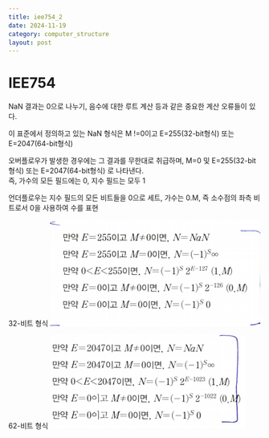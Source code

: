 ```yaml
---
title: iee754_2
date: 2024-11-19
category: computer_structure
layout: post
---
```

# IEE754



NaN 결과는 0으로 나누기, 음수에 대한 루트 계산 등과 같은 중요한 계산 오류들이 있다.  

이 표준에서 정의하고 있는 NaN 형식은 M !=0이고 E=255(32-bit형식) 또는 E=2047(64-bit형식)

오버플로우가 발생한 경우에는 그 결과를 무한대로 취급하며, M=0 및 E=255(32-bit형식) 또는 E=2047(64-bit형식) 로 나타낸다.  
즉, 가수의 모든 필드에는 0, 지수 필드는 모두 1  

언더플로우는 지수 필드의 모든 비트들을 0으로 세트, 가수는 0.M, 즉 소수점의 좌측 비트로서 0을 사용하여 수를 표현  

32-비트 형식
![alt text](image-8.png)  

62-비트 형식
![alt text](image-9.png)